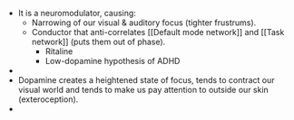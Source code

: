 - It is a neuromodulator, causing:
	- Narrowing of our visual & auditory focus (tighter frustrums).
	- Conductor that anti-correlates [[Default mode network]] and [[Task network]] (puts them out of phase).
		- Ritaline
		- Low-dopamine hypothesis of ADHD
-
- Dopamine creates a heightened state of focus, tends to contract our visual world  and tends to make us pay attention to outside our skin (exteroception).
-